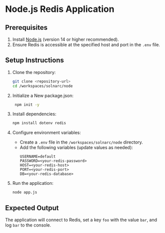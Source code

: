 # Node.js Redis Application

## Prerequisites
1. Install [Node.js](https://nodejs.org/) (version 14 or higher recommended).
2. Ensure Redis is accessible at the specified host and port in the `.env` file.

## Setup Instructions
1. Clone the repository:
   ```bash
   git clone <repository-url>
   cd /workspaces/solnarc/node
   ```
   
2. Initialize a New package.json:
   ```bash
    npm init -y
   ```

3. Install dependencies:
   ```bash
   npm install dotenv redis
   ```

4. Configure environment variables:
   - Create a `.env` file in the `/workspaces/solnarc/node` directory.
   - Add the following variables (update values as needed):
     ```
     USERNAME=default
     PASSWORD=<your-redis-password>
     HOST=<your-redis-host>
     PORT=<your-redis-port>
     DB=<your-redis-database>
     ```

5. Run the application:
   ```bash
   node app.js
   ```

## Expected Output
The application will connect to Redis, set a key `foo` with the value `bar`, and log `bar` to the console.
